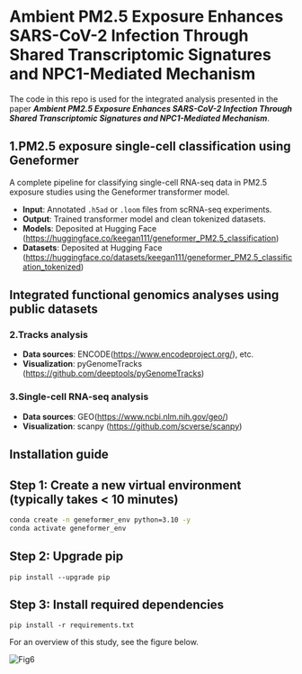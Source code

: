 # Ambient PM2.5 Exposure Enhances SARS-CoV-2 Infection Through Shared Transcriptomic Signatures and NPC1-Mediated Mechanism
The code in this repo is used for the integrated analysis presented in the paper ***Ambient PM2.5 Exposure Enhances SARS-CoV-2 Infection Through Shared Transcriptomic Signatures and NPC1-Mediated Mechanism***. 

## 1.PM2.5 exposure single-cell classification using Geneformer

A complete pipeline for classifying single-cell RNA-seq data in PM2.5 exposure studies using the Geneformer transformer model.

- **Input**: Annotated `.h5ad` or `.loom` files from scRNA-seq experiments.
- **Output**: Trained transformer model and clean tokenized datasets.
- **Models**: Deposited at Hugging Face (https://huggingface.co/keegan111/geneformer_PM2.5_classification)
- **Datasets**: Deposited at Hugging Face (https://huggingface.co/datasets/keegan111/geneformer_PM2.5_classification_tokenized)

## Integrated functional genomics analyses using public datasets
### 2.Tracks analysis
- **Data sources**: ENCODE(https://www.encodeproject.org/), etc. 
- **Visualization**: pyGenomeTracks (https://github.com/deeptools/pyGenomeTracks)
### 3.Single-cell RNA-seq analysis
- **Data sources**: GEO(https://www.ncbi.nlm.nih.gov/geo/)
- **Visualization**: scanpy (https://github.com/scverse/scanpy)

## Installation guide
## Step 1: Create a new virtual environment (typically takes < 10 minutes)
```bash
conda create -n geneformer_env python=3.10 -y
conda activate geneformer_env
```

## Step 2: Upgrade pip
```
pip install --upgrade pip
```
## Step 3: Install required dependencies
```
pip install -r requirements.txt
```


For an overview of this study, see the figure below.

![Fig6](assets/Figure6_schematic_mechanism_PM25_COVID.png)

